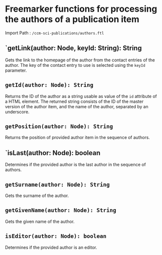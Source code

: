 # Freemarker functions for processing the authors of a publication item

Import Path
: `/ccm-sci-publications/authors.ftl`

## `getLink(author: Node, keyId: String): String

Gets the link to the homepage of the author from the contact entries 
of the author. The key of the contact entry to use is selected using 
the `keyId` parameter.

## `getId(author: Node): String`

Returns the ID of the author as a string usable as value of the 
`id` attribute of a HTML element. The returned string consists of
the ID of the master version of the author item, and the name of the
author, separated by an underscore.

## `getPosition(author: Node): String`

Returns the position of provided author item in the sequence of authors.

## `isLast(author: Node): boolean

Determines if the provided author is the last author in the sequence of authors.

## `getSurname(author: Node): String`

Gets the surname of the author.

## `getGivenName(author: Node): String`

Gets the given name of the author.

## `isEditor(author: Node): boolean`

Determines if the provided author is an editor.